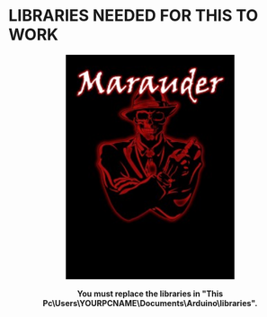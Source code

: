 
# LIBRARIES NEEDED FOR THIS TO WORK
<p align="center"><img alt="Custom Marauder logo" src="https://github.com/ATOMNFT/CYD-ESP32Marauder/blob/master/pictures/M8.jpeg" width="300"></p>
<p align="center">
  <b>You must replace the libraries in "This Pc\Users\YOURPCNAME\Documents\Arduino\libraries".</b>
  <br>
